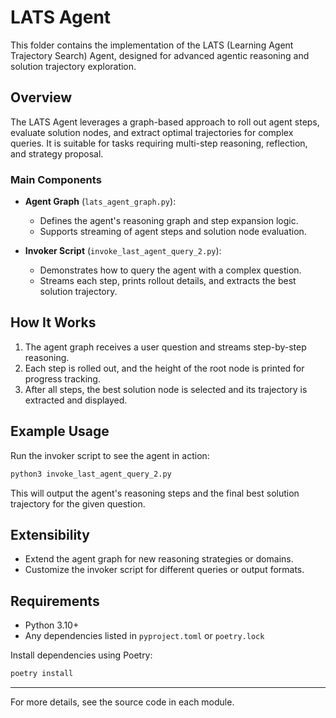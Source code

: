 # LATS Agent

This folder contains the implementation of the LATS (Learning Agent Trajectory Search) Agent, designed for advanced agentic reasoning and solution trajectory exploration.

## Overview

The LATS Agent leverages a graph-based approach to roll out agent steps, evaluate solution nodes, and extract optimal trajectories for complex queries. It is suitable for tasks requiring multi-step reasoning, reflection, and strategy proposal.

### Main Components

- **Agent Graph** (`lats_agent_graph.py`):
  - Defines the agent's reasoning graph and step expansion logic.
  - Supports streaming of agent steps and solution node evaluation.

- **Invoker Script** (`invoke_last_agent_query_2.py`):
  - Demonstrates how to query the agent with a complex question.
  - Streams each step, prints rollout details, and extracts the best solution trajectory.

## How It Works

1. The agent graph receives a user question and streams step-by-step reasoning.
2. Each step is rolled out, and the height of the root node is printed for progress tracking.
3. After all steps, the best solution node is selected and its trajectory is extracted and displayed.

## Example Usage

Run the invoker script to see the agent in action:

```bash
python3 invoke_last_agent_query_2.py
```

This will output the agent's reasoning steps and the final best solution trajectory for the given question.

## Extensibility

- Extend the agent graph for new reasoning strategies or domains.
- Customize the invoker script for different queries or output formats.

## Requirements

- Python 3.10+
- Any dependencies listed in `pyproject.toml` or `poetry.lock`

Install dependencies using Poetry:

```bash
poetry install
```

---
For more details, see the source code in each module.
